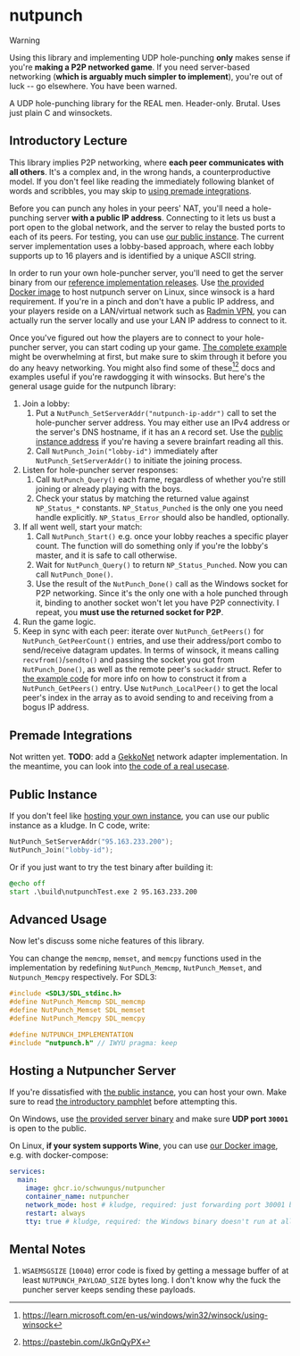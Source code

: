 # nutpunch

> [!WARNING]
> Using this library and implementing UDP hole-punching **only** makes sense if you're **making a P2P networked game**. If you need server-based networking (**which is arguably much simpler to implement**), you're out of luck -- go elsewhere. You have been warned.

A UDP hole-punching library for the REAL men. Header-only. Brutal. Uses just plain C and winsockets.

## Introductory Lecture

This library implies P2P networking, where **each peer communicates with all others**. It's a complex and, in the wrong hands, a counterproductive model. If you don't feel like reading the immediately following blanket of words and scribbles, you may skip to [using premade integrations](#premade-integrations).

Before you can punch any holes in your peers' NAT, you'll need a hole-punching server **with a public IP address**. Connecting to it lets us bust a port open to the global network, and the server to relay the busted ports to each of its peers. For testing, you can use [our public instance](#public-instance). The current server implementation uses a lobby-based approach, where each lobby supports up to 16 players and is identified by a unique ASCII string.

In order to run your own hole-puncher server, you'll need to get the server binary from our [reference implementation releases](https://github.com/Schwungus/nutpunch/releases/tag/stable). Use [the provided Docker image](https://github.com/Schwungus/nutpunch/pkgs/container/nutpuncher) to host nutpunch server on Linux, since winsock is a hard requirement. If you're in a pinch and don't have a public IP address, and your players reside on a LAN/virtual network such as [Radmin VPN](https://www.radmin-vpn.com), you can actually run the server locally and use your LAN IP address to connect to it.

Once you've figured out how the players are to connect to your hole-puncher server, you can start coding up your game. [The complete example](src/test.c) might be overwhelming at first, but make sure to skim through it before you do any heavy networking. You might also find some of these[^1][^2] docs and examples useful if you're rawdogging it with winsocks. But here's the general usage guide for the nutpunch library:

1. Join a lobby:
   1. Put a `NutPunch_SetServerAddr("nutpunch-ip-addr")` call to set the hole-puncher server address. You may either use an IPv4 address or the server's DNS hostname, if it has an `A` record set. Use the [public instance address](#public-instance) if you're having a severe brainfart reading all this.
   2. Call `NutPunch_Join("lobby-id")` immediately after `NutPunch_SetServerAddr()` to initiate the joining process.
2. Listen for hole-puncher server responses:
   1. Call `NutPunch_Query()` each frame, regardless of whether you're still joining or already playing with the boys.
   2. Check your status by matching the returned value against `NP_Status_*` constants. `NP_Status_Punched` is the only one you need handle explicitly. `NP_Status_Error` should also be handled, optionally.
3. If all went well, start your match:
   1. Call `NutPunch_Start()` e.g. once your lobby reaches a specific player count. The function will do something only if you're the lobby's master, and it is safe to call otherwise.
   2. Wait for `NutPunch_Query()` to return `NP_Status_Punched`. Now you can call `NutPunch_Done()`.
   3. Use the result of the `NutPunch_Done()` call as the Windows socket for P2P networking. Since it's the only one with a hole punched through it, binding to another socket won't let you have P2P connectivity. I repeat, you **must use the returned socket for P2P**.
4. Run the game logic.
5. Keep in sync with each peer: iterate over `NutPunch_GetPeers()` for `NutPunch_GetPeerCount()` entries, and use their address/port combo to send/receive datagram updates. In terms of winsock, it means calling `recvfrom()`/`sendto()` and passing the socket you got from `NutPunch_Done()`, as well as the remote peer's `sockaddr` struct. Refer to [the example code](src/test.c) for more info on how to construct it from a `NutPunch_GetPeers()` entry. Use `NutPunch_LocalPeer()` to get the local peer's index in the array as to avoid sending to and receiving from a bogus IP address.

[^1]: <https://learn.microsoft.com/en-us/windows/win32/winsock/using-winsock>
[^2]: <https://pastebin.com/JkGnQyPX>

## Premade Integrations

Not written yet. **TODO**: add a [GekkoNet](https://github.com/HeatXD/GekkoNet) network adapter implementation. In the meantime, you can look into [the code of a real usecase](https://github.com/toggins/Klawiatura/blob/master/src/K_net.c).

## Public Instance

If you don't feel like [hosting your own instance](#hosting-a-nutpuncher-server), you can use our public instance as a kludge. In C code, write:

```c
NutPunch_SetServerAddr("95.163.233.200");
NutPunch_Join("lobby-id");
```

Or if you just want to try the test binary after building it:

```bat
@echo off
start .\build\nutpunchTest.exe 2 95.163.233.200
```

## Advanced Usage

Now let's discuss some niche features of this library.

You can change the `memcmp`, `memset`, and `memcpy` functions used in the implementation by redefining `NutPunch_Memcmp`, `NutPunch_Memset`, and `Nutpunch_Memcpy` respectively. For SDL3:

```c
#include <SDL3/SDL_stdinc.h>
#define NutPunch_Memcmp SDL_memcmp
#define NutPunch_Memset SDL_memset
#define NutPunch_Memcpy SDL_memcpy

#define NUTPUNCH_IMPLEMENTATION
#include "nutpunch.h" // IWYU pragma: keep
```

## Hosting a Nutpuncher Server

If you're dissatisfied with [the public instance](#public-instance), you can host your own. Make sure to read [the introductory pamphlet](#introductory-lecture) before attempting this.

On Windows, use [the provided server binary](https://github.com/Schwungus/nutpunch/releases/tag/stable) and make sure **UDP port `30001`** is open to the public.

On Linux, **if your system supports Wine**, you can use [our Docker image](https://github.com/Schwungus/nutpunch/pkgs/container/nutpuncher), e.g. with docker-compose:

```yaml
services:
  main:
    image: ghcr.io/schwungus/nutpuncher
    container_name: nutpuncher
    network_mode: host # kludge, required: just forwarding port 30001 breaks nutpuncher connectivity for unknown reasons
    restart: always
    tty: true # kludge, required: the Windows binary doesn't run at all without this
```

## Mental Notes

1. `WSAEMSGSIZE` (`10040`) error code is fixed by getting a message buffer of at least `NUTPUNCH_PAYLOAD_SIZE` bytes long. I don't know why the fuck the puncher server keeps sending these payloads.
